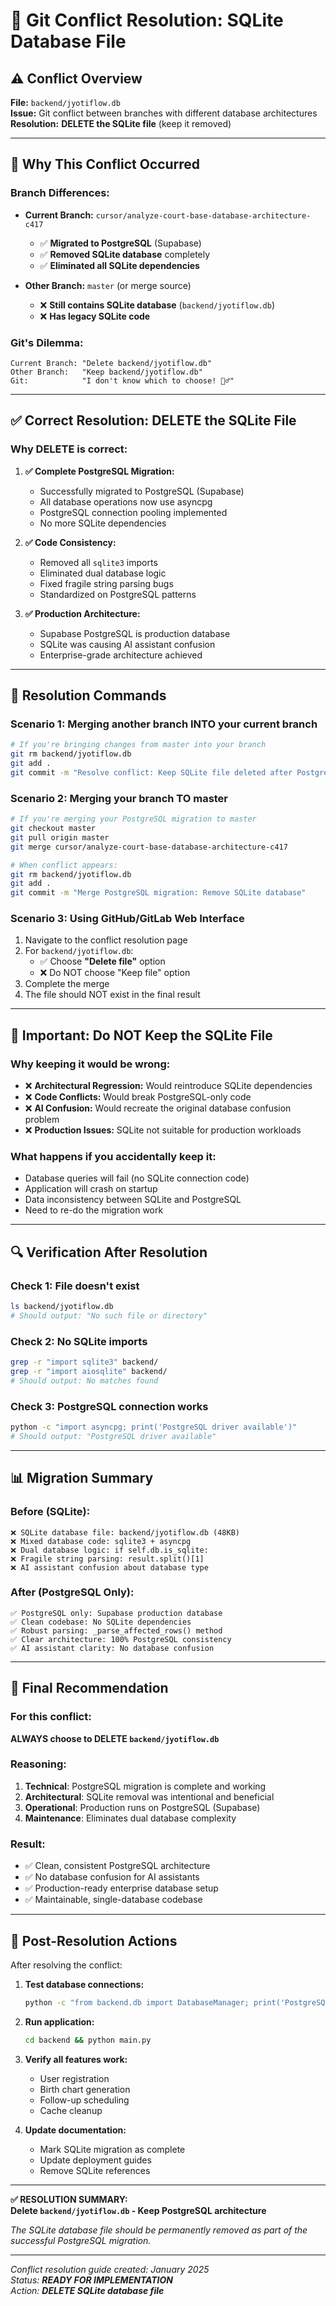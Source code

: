 # 🔧 Git Conflict Resolution: SQLite Database File

## ⚠️ **Conflict Overview**

**File:** `backend/jyotiflow.db`  
**Issue:** Git conflict between branches with different database architectures  
**Resolution:** **DELETE the SQLite file** (keep it removed)

---

## 🎯 **Why This Conflict Occurred**

### **Branch Differences:**
- **Current Branch:** `cursor/analyze-court-base-database-architecture-c417`
  - ✅ **Migrated to PostgreSQL** (Supabase)
  - ✅ **Removed SQLite database** completely
  - ✅ **Eliminated all SQLite dependencies**

- **Other Branch:** `master` (or merge source)
  - ❌ **Still contains SQLite database** (`backend/jyotiflow.db`)
  - ❌ **Has legacy SQLite code**

### **Git's Dilemma:**
```
Current Branch: "Delete backend/jyotiflow.db"
Other Branch:   "Keep backend/jyotiflow.db"
Git:            "I don't know which to choose! 🤷‍♂️"
```

---

## ✅ **Correct Resolution: DELETE the SQLite File**

### **Why DELETE is correct:**

1. **✅ Complete PostgreSQL Migration:**
   - Successfully migrated to PostgreSQL (Supabase)
   - All database operations now use asyncpg
   - PostgreSQL connection pooling implemented
   - No more SQLite dependencies

2. **✅ Code Consistency:**
   - Removed all `sqlite3` imports
   - Eliminated dual database logic
   - Fixed fragile string parsing bugs
   - Standardized on PostgreSQL patterns

3. **✅ Production Architecture:**
   - Supabase PostgreSQL is production database
   - SQLite was causing AI assistant confusion
   - Enterprise-grade architecture achieved

---

## 🔧 **Resolution Commands**

### **Scenario 1: Merging another branch INTO your current branch**
```bash
# If you're bringing changes from master into your branch
git rm backend/jyotiflow.db
git add .
git commit -m "Resolve conflict: Keep SQLite file deleted after PostgreSQL migration"
```

### **Scenario 2: Merging your branch TO master**
```bash
# If you're merging your PostgreSQL migration to master
git checkout master
git pull origin master
git merge cursor/analyze-court-base-database-architecture-c417

# When conflict appears:
git rm backend/jyotiflow.db
git add .
git commit -m "Merge PostgreSQL migration: Remove SQLite database"
```

### **Scenario 3: Using GitHub/GitLab Web Interface**
1. Navigate to the conflict resolution page
2. For `backend/jyotiflow.db`:
   - ✅ Choose **"Delete file"** option
   - ❌ Do NOT choose "Keep file" option
3. Complete the merge
4. The file should NOT exist in the final result

---

## 🚨 **Important: Do NOT Keep the SQLite File**

### **Why keeping it would be wrong:**
- ❌ **Architectural Regression:** Would reintroduce SQLite dependencies
- ❌ **Code Conflicts:** Would break PostgreSQL-only code
- ❌ **AI Confusion:** Would recreate the original database confusion problem
- ❌ **Production Issues:** SQLite not suitable for production workloads

### **What happens if you accidentally keep it:**
- Database queries will fail (no SQLite connection code)
- Application will crash on startup
- Data inconsistency between SQLite and PostgreSQL
- Need to re-do the migration work

---

## 🔍 **Verification After Resolution**

### **Check 1: File doesn't exist**
```bash
ls backend/jyotiflow.db
# Should output: "No such file or directory"
```

### **Check 2: No SQLite imports**
```bash
grep -r "import sqlite3" backend/
grep -r "import aiosqlite" backend/
# Should output: No matches found
```

### **Check 3: PostgreSQL connection works**
```bash
python -c "import asyncpg; print('PostgreSQL driver available')"
# Should output: "PostgreSQL driver available"
```

---

## 📊 **Migration Summary**

### **Before (SQLite):**
```
❌ SQLite database file: backend/jyotiflow.db (48KB)
❌ Mixed database code: sqlite3 + asyncpg
❌ Dual database logic: if self.db.is_sqlite:
❌ Fragile string parsing: result.split()[1]
❌ AI assistant confusion about database type
```

### **After (PostgreSQL Only):**
```
✅ PostgreSQL only: Supabase production database
✅ Clean codebase: No SQLite dependencies
✅ Robust parsing: _parse_affected_rows() method
✅ Clear architecture: 100% PostgreSQL consistency
✅ AI assistant clarity: No database confusion
```

---

## 🎯 **Final Recommendation**

### **For this conflict:**
**ALWAYS choose to DELETE `backend/jyotiflow.db`**

### **Reasoning:**
1. **Technical**: PostgreSQL migration is complete and working
2. **Architectural**: SQLite removal was intentional and beneficial
3. **Operational**: Production runs on PostgreSQL (Supabase)
4. **Maintenance**: Eliminates dual database complexity

### **Result:**
- ✅ Clean, consistent PostgreSQL architecture
- ✅ No database confusion for AI assistants
- ✅ Production-ready enterprise database setup
- ✅ Maintainable, single-database codebase

---

## 🚀 **Post-Resolution Actions**

After resolving the conflict:

1. **Test database connections:**
   ```bash
   python -c "from backend.db import DatabaseManager; print('PostgreSQL connection OK')"
   ```

2. **Run application:**
   ```bash
   cd backend && python main.py
   ```

3. **Verify all features work:**
   - User registration
   - Birth chart generation
   - Follow-up scheduling
   - Cache cleanup

4. **Update documentation:**
   - Mark SQLite migration as complete
   - Update deployment guides
   - Remove SQLite references

---

**✅ RESOLUTION SUMMARY:**  
**Delete `backend/jyotiflow.db` - Keep PostgreSQL architecture**

*The SQLite database file should be permanently removed as part of the successful PostgreSQL migration.*

---

*Conflict resolution guide created: January 2025*  
*Status: **READY FOR IMPLEMENTATION***  
*Action: **DELETE SQLite database file***